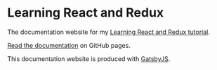 # Learning React and Redux

The documentation website for my
[Learning React and Redux tutorial](https://github.com/BlakeSimpson/learning-react-and-redux-tutorial).

[Read the documentation](https://blakesimpson.github.io/learning-react-and-redux-documentation/)
on GitHub pages.

This documentation website is produced with
[GatsbyJS](https://www.gatsbyjs.org/).
